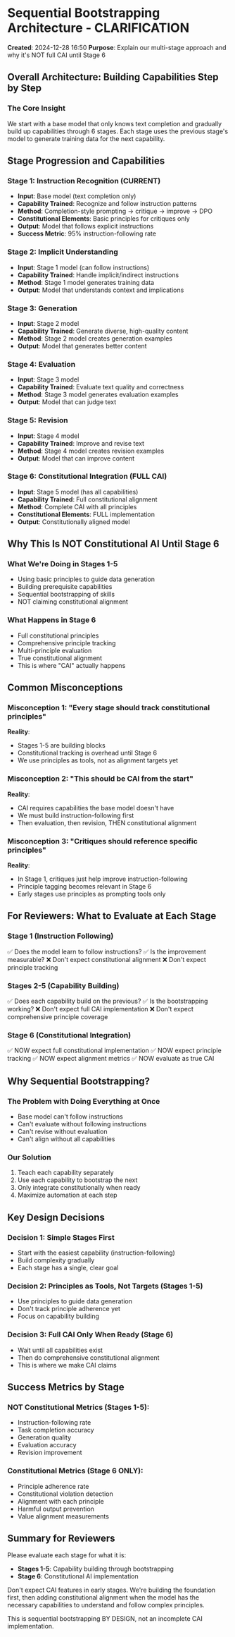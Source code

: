 # Sequential Bootstrapping Architecture - CLARIFICATION

**Created**: 2024-12-28 16:50
**Purpose**: Explain our multi-stage approach and why it's NOT full CAI until Stage 6

## Overall Architecture: Building Capabilities Step by Step

### The Core Insight
We start with a base model that only knows text completion and gradually build up capabilities through 6 stages. Each stage uses the previous stage's model to generate training data for the next capability.

## Stage Progression and Capabilities

### Stage 1: Instruction Recognition (CURRENT)
- **Input**: Base model (text completion only)
- **Capability Trained**: Recognize and follow instruction patterns
- **Method**: Completion-style prompting → critique → improve → DPO
- **Constitutional Elements**: Basic principles for critiques only
- **Output**: Model that follows explicit instructions
- **Success Metric**: 95% instruction-following rate

### Stage 2: Implicit Understanding
- **Input**: Stage 1 model (can follow instructions)
- **Capability Trained**: Handle implicit/indirect instructions
- **Method**: Stage 1 model generates training data
- **Output**: Model that understands context and implications

### Stage 3: Generation
- **Input**: Stage 2 model
- **Capability Trained**: Generate diverse, high-quality content
- **Method**: Stage 2 model creates generation examples
- **Output**: Model that generates better content

### Stage 4: Evaluation
- **Input**: Stage 3 model
- **Capability Trained**: Evaluate text quality and correctness
- **Method**: Stage 3 model generates evaluation examples
- **Output**: Model that can judge text

### Stage 5: Revision
- **Input**: Stage 4 model
- **Capability Trained**: Improve and revise text
- **Method**: Stage 4 model creates revision examples
- **Output**: Model that can improve content

### Stage 6: Constitutional Integration (FULL CAI)
- **Input**: Stage 5 model (has all capabilities)
- **Capability Trained**: Full constitutional alignment
- **Method**: Complete CAI with all principles
- **Constitutional Elements**: FULL implementation
- **Output**: Constitutionally aligned model

## Why This Is NOT Constitutional AI Until Stage 6

### What We're Doing in Stages 1-5
- Using basic principles to guide data generation
- Building prerequisite capabilities
- Sequential bootstrapping of skills
- NOT claiming constitutional alignment

### What Happens in Stage 6
- Full constitutional principles
- Comprehensive principle tracking
- Multi-principle evaluation
- True constitutional alignment
- This is where "CAI" actually happens

## Common Misconceptions

### Misconception 1: "Every stage should track constitutional principles"
**Reality**: 
- Stages 1-5 are building blocks
- Constitutional tracking is overhead until Stage 6
- We use principles as tools, not as alignment targets yet

### Misconception 2: "This should be CAI from the start"
**Reality**:
- CAI requires capabilities the base model doesn't have
- We must build instruction-following first
- Then evaluation, then revision, THEN constitutional alignment

### Misconception 3: "Critiques should reference specific principles"
**Reality**:
- In Stage 1, critiques just help improve instruction-following
- Principle tagging becomes relevant in Stage 6
- Early stages use principles as prompting tools only

## For Reviewers: What to Evaluate at Each Stage

### Stage 1 (Instruction Following)
✅ Does the model learn to follow instructions?
✅ Is the improvement measurable?
❌ Don't expect constitutional alignment
❌ Don't expect principle tracking

### Stages 2-5 (Capability Building)
✅ Does each capability build on the previous?
✅ Is the bootstrapping working?
❌ Don't expect full CAI implementation
❌ Don't expect comprehensive principle coverage

### Stage 6 (Constitutional Integration)
✅ NOW expect full constitutional implementation
✅ NOW expect principle tracking
✅ NOW expect alignment metrics
✅ NOW evaluate as true CAI

## Why Sequential Bootstrapping?

### The Problem with Doing Everything at Once
- Base model can't follow instructions
- Can't evaluate without following instructions
- Can't revise without evaluation
- Can't align without all capabilities

### Our Solution
1. Teach each capability separately
2. Use each capability to bootstrap the next
3. Only integrate constitutionally when ready
4. Maximize automation at each step

## Key Design Decisions

### Decision 1: Simple Stages First
- Start with the easiest capability (instruction-following)
- Build complexity gradually
- Each stage has a single, clear goal

### Decision 2: Principles as Tools, Not Targets (Stages 1-5)
- Use principles to guide data generation
- Don't track principle adherence yet
- Focus on capability building

### Decision 3: Full CAI Only When Ready (Stage 6)
- Wait until all capabilities exist
- Then do comprehensive constitutional alignment
- This is where we make CAI claims

## Success Metrics by Stage

### NOT Constitutional Metrics (Stages 1-5):
- Instruction-following rate
- Task completion accuracy  
- Generation quality
- Evaluation accuracy
- Revision improvement

### Constitutional Metrics (Stage 6 ONLY):
- Principle adherence rate
- Constitutional violation detection
- Alignment with each principle
- Harmful output prevention
- Value alignment measurements

## Summary for Reviewers

Please evaluate each stage for what it is:
- **Stages 1-5**: Capability building through bootstrapping
- **Stage 6**: Constitutional AI implementation

Don't expect CAI features in early stages. We're building the foundation first, then adding constitutional alignment when the model has the necessary capabilities to understand and follow complex principles.

This is sequential bootstrapping BY DESIGN, not an incomplete CAI implementation.
